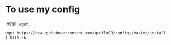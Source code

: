 # To use my config

install `wget`

```
wget https://raw.githubusercontent.com/greflm13/configs/master/install | bash -E
```